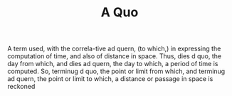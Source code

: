 ---
title: A Quo
permalink: "/definitions/a-quo.html"
body: A term used, with the correla-tive ad quern, (to which,) in expressing the computation
  of time, and also of distance in space. Thus, dies d quo, the day from which, and
  dies ad quern, the day to which, a period of time is computed. So, terminug d quo,
  the point or limit from which, and terminug ad quern, the point or limit to which,
  a distance or passage in space is reckoned
published_at: '2018-07-07'
layout: post
---